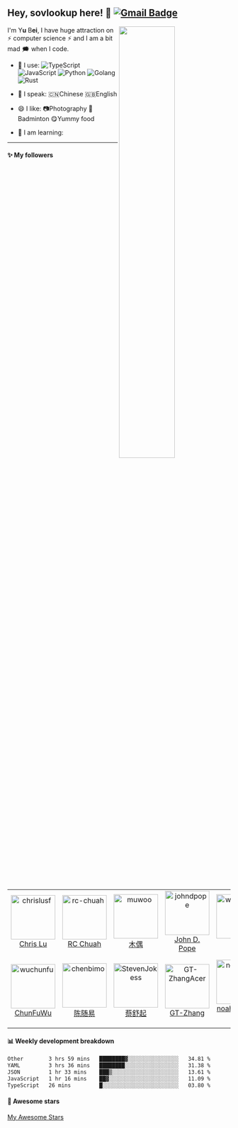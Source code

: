 
## Hey, sovlookup here! :wave:   [![Gmail Badge](https://img.shields.io/badge/-gonorth@qq.com-c14438?style=plastic&logo=Gmail&logoColor=white&link=mailto:gonorth@qq.com)](mailto:gonorth@qq.com)


<img align="right" width="50%" src="https://github-readme-stats.vercel.app/api?username=sovlookup&theme=dark&show_icons=true">

I'm Y**u** B**ei**, I have huge attraction on ⚡ computer science ⚡ and I am a bit mad 🗯️ when I code.

- 🚀 I use:
  ![TypeScript](https://img.shields.io/badge/-TypeScript-blue?style=plastic&logo=typescript)
  ![JavaScript](https://img.shields.io/badge/-JavaScript-black?style=plastic&logo=javascript)
  ![Python](https://img.shields.io/badge/-Python-8fcfd1?style=plastic&logo=Python)
  ![Golang](https://img.shields.io/badge/-Golang-blue?style=plastic&logo=Go)
  ![Rust](https://img.shields.io/badge/-Rust-pink?style=plastic&logo=Rust)
  
- 💬 I speak:
  🇨🇳Chinese 🇬🇧English

- 😄 I like:
  📷Photography
  🏸Badminton
  😋Yummy food

- 📖 I am learning:
  
  
---
  
#### :sparkles: My followers

<!--START_SECTION:top-followers-->
<table>
  <tr>
    <td align="center">
      <a href="https://github.com/chrislusf">
        <img src="https://avatars2.githubusercontent.com/u/1543151" width="100px;" alt="chrislusf"/>
      </a>
      <br />
      <a href="https://github.com/chrislusf">Chris Lu</a>
    </td>
    <td align="center">
      <a href="https://github.com/rc-chuah">
        <img src="https://avatars2.githubusercontent.com/u/44928288" width="100px;" alt="rc-chuah"/>
      </a>
      <br />
      <a href="https://github.com/rc-chuah">RC Chuah</a>
    </td>
    <td align="center">
      <a href="https://github.com/muwoo">
        <img src="https://avatars2.githubusercontent.com/u/21073039" width="100px;" alt="muwoo"/>
      </a>
      <br />
      <a href="https://github.com/muwoo">木偶</a>
    </td>
    <td align="center">
      <a href="https://github.com/johndpope">
        <img src="https://avatars2.githubusercontent.com/u/289994" width="100px;" alt="johndpope"/>
      </a>
      <br />
      <a href="https://github.com/johndpope">John D. Pope</a>
    </td>
    <td align="center">
      <a href="https://github.com/wangrongding">
        <img src="https://avatars2.githubusercontent.com/u/42437658" width="100px;" alt="wangrongding"/>
      </a>
      <br />
      <a href="https://github.com/wangrongding">荣顶</a>
    </td>
    <td align="center">
      <a href="https://github.com/linonetwo">
        <img src="https://avatars2.githubusercontent.com/u/3746270" width="100px;" alt="linonetwo"/>
      </a>
      <br />
      <a href="https://github.com/linonetwo">lin onetwo</a>
    </td>
    <td align="center">
      <a href="https://github.com/thomas-yanxin">
        <img src="https://avatars2.githubusercontent.com/u/58030051" width="100px;" alt="thomas-yanxin"/>
      </a>
      <br />
      <a href="https://github.com/thomas-yanxin">thomas-yanxin</a>
    </td>
  </tr>
  <tr>
    <td align="center">
      <a href="https://github.com/wuchunfu">
        <img src="https://avatars2.githubusercontent.com/u/29206593" width="100px;" alt="wuchunfu"/>
      </a>
      <br />
      <a href="https://github.com/wuchunfu">ChunFuWu</a>
    </td>
    <td align="center">
      <a href="https://github.com/chenbimo">
        <img src="https://avatars2.githubusercontent.com/u/33003566" width="100px;" alt="chenbimo"/>
      </a>
      <br />
      <a href="https://github.com/chenbimo">陈随易</a>
    </td>
    <td align="center">
      <a href="https://github.com/StevenJokess">
        <img src="https://avatars2.githubusercontent.com/u/71307974" width="100px;" alt="StevenJokess"/>
      </a>
      <br />
      <a href="https://github.com/StevenJokess">蔡舒起</a>
    </td>
    <td align="center">
      <a href="https://github.com/GT-ZhangAcer">
        <img src="https://avatars2.githubusercontent.com/u/46156734" width="100px;" alt="GT-ZhangAcer"/>
      </a>
      <br />
      <a href="https://github.com/GT-ZhangAcer">GT-Zhang</a>
    </td>
    <td align="center">
      <a href="https://github.com/noahehall">
        <img src="https://avatars2.githubusercontent.com/u/10324554" width="100px;" alt="noahehall"/>
      </a>
      <br />
      <a href="https://github.com/noahehall">noah edward hall</a>
    </td>
    <td align="center">
      <a href="https://github.com/baifengbai">
        <img src="https://avatars2.githubusercontent.com/u/17536662" width="100px;" alt="baifengbai"/>
      </a>
      <br />
      <a href="https://github.com/baifengbai">Bai Feng</a>
    </td>
    <td align="center">
      <a href="https://github.com/jaimemh">
        <img src="https://avatars2.githubusercontent.com/u/35988159" width="100px;" alt="jaimemh"/>
      </a>
      <br />
      <a href="https://github.com/jaimemh">Jaime Morgan Hitchcock</a>
    </td>
  </tr>
</table>
<!--END_SECTION:top-followers-->

#### :bar_chart: Weekly development breakdown

<!--START_SECTION:waka-->

```txt
Other        3 hrs 59 mins   ████████▓░░░░░░░░░░░░░░░░   34.81 %
YAML         3 hrs 36 mins   ████████░░░░░░░░░░░░░░░░░   31.38 %
JSON         1 hr 33 mins    ███▒░░░░░░░░░░░░░░░░░░░░░   13.61 %
JavaScript   1 hr 16 mins    ██▓░░░░░░░░░░░░░░░░░░░░░░   11.09 %
TypeScript   26 mins         █░░░░░░░░░░░░░░░░░░░░░░░░   03.80 %
```

<!--END_SECTION:waka-->

#### :star2: Awesome stars

[My Awesome Stars](AWESOME-STARS.md)

